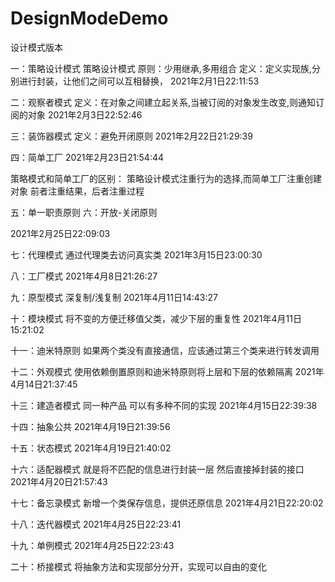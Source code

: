 # DesignModeDemo
设计模式版本

一：策略设计模式
策略设计模式
原则：少用继承,多用组合
定义：定义实现族,分别进行封装，让他们之间可以互相替换，
2021年2月1日22:11:53


二：观察者模式
定义：在对象之间建立起关系,当被订阅的对象发生改变,则通知订阅的对象
2021年2月3日22:52:46


三：装饰器模式
定义：避免开闭原则
2021年2月22日21:29:39


四：简单工厂
2021年2月23日21:54:44

策略模式和简单工厂的区别：
策略设计模式注重行为的选择,而简单工厂注重创建对象 前者注重结果，后者注重过程

五：单一职责原则
六：开放-关闭原则

2021年2月25日22:09:03

七：代理模式
通过代理类去访问真实类
2021年3月15日23:00:30

八：工厂模式 
2021年4月8日21:26:27

九：原型模式
深复制/浅复制
2021年4月11日14:43:27

十：模块模式
将不变的方便迁移值父类，减少下层的重复性
2021年4月11日15:21:02

十一：迪米特原则
如果两个类没有直接通信，应该通过第三个类来进行转发调用

十二：外观模式
使用依赖倒置原则和迪米特原则将上层和下层的依赖隔离
2021年4月14日21:37:45

十三：建造者模式
同一种产品 可以有多种不同的实现
2021年4月15日22:39:38

十四：抽象公共
2021年4月19日21:39:56

十五：状态模式
2021年4月19日21:40:02

十六：适配器模式
就是将不匹配的信息进行封装一层 然后直接掉封装的接口
2021年4月20日21:57:43

十七：备忘录模式
新增一个类保存信息，提供还原信息
2021年4月21日22:20:02

十八：迭代器模式
2021年4月25日22:23:41

十九：单例模式
2021年4月25日22:23:43

二十：桥接模式
 将抽象方法和实现部分分开，实现可以自由的变化
